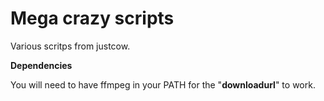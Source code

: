 # Mega crazy scripts

Various scritps from justcow.

**Dependencies**

You will need to have ffmpeg in your PATH for the "**downloadurl**" to work.
